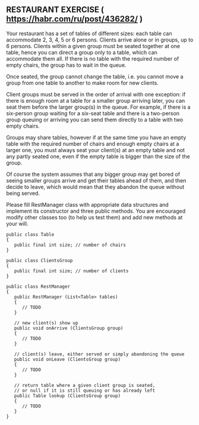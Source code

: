 RESTAURANT EXERCISE
( https://habr.com/ru/post/436282/ )
----------------------------------------------------------------------------------------

Your restaurant has a set of tables of different sizes: each table can accommodate 2, 3, 4, 5 or 6 persons. Clients arrive alone or in groups, up to 6 persons. Clients within a given group must be seated together at one table, hence you can direct a group only to a table, which can accommodate them all. If there is no table with the required number of empty chairs, the group has to wait in the queue.

Once seated, the group cannot change the table, i.e. you cannot move a group from one table to another to make room for new clients.

Client groups must be served in the order of arrival with one exception: if there is enough room at a table for a smaller group arriving later, you can seat them before the larger group(s) in the queue. For example, if there is a six-person group waiting for a six-seat table and there is a two-person group queuing  or arriving you can send them directly to a table with two empty chairs.

Groups may share tables, however if at the same time you have an empty table with the required number of chairs and enough empty chairs at a larger one, you must always seat your client(s) at an empty table and not any partly seated one, even if the empty table is bigger than the size of the group.

Of course the system assumes that any bigger group may get bored of seeing smaller groups arrive and get their tables ahead of them, and then decide to leave, which would mean that they abandon the queue without being served.

Please fill RestManager class with appropriate data structures and implement its constructor and three public methods. You are encouraged modify other classes too (to help us test them) and add new methods at your will.
```
public class Table 
{ 
   public final int size; // number of chairs 
} 

public class ClientsGroup
{
   public final int size; // number of clients
}

public class RestManager
{
   public RestManager (List<Table> tables)
   {
      // TODO
   }

   // new client(s) show up
   public void onArrive (ClientsGroup group)
   {
      // TODO
   }

   // client(s) leave, either served or simply abandoning the queue
   public void onLeave (ClientsGroup group)
   {
      // TODO
   }

   // return table where a given client group is seated, 
   // or null if it is still queuing or has already left
   public Table lookup (ClientsGroup group)
   {
      // TODO
   }
}
```
